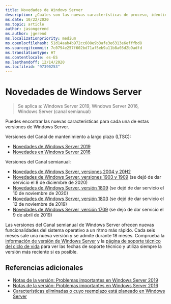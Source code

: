 ```yaml
---
title: Novedades de Windows Server
description: ¿Cuáles son las nuevas características de proceso, identidad, administración, automatización, redes, seguridad y almacenamiento?
ms.date: 10/22/2020
ms.topic: article
author: jasongerend
ms.author: jgerend
ms.localizationpriority: medium
ms.openlocfilehash: 51d14aab4b972cc608e9b3afe3e6313e6efffbd8
ms.sourcegitcommit: 7c0794e257f602bd71af5eb9a11b8a03d2b9adfd
ms.translationtype: HT
ms.contentlocale: es-ES
ms.lasthandoff: 12/14/2020
ms.locfileid: "97390253"
---
```

# <a name="whats-new-in-windows-server"></a>Novedades de Windows Server

> Se aplica a: Windows Server 2019, Windows Server 2016, Windows Server (canal semianual)

Puedes encontrar las nuevas características para cada una de estas versiones de Windows Server.

Versiones del Canal de mantenimiento a largo plazo (LTSC):

- [Novedades de Windows Server 2019](../get-started-19/whats-new-19.md)
- [Novedades en Windows Server 2016](whats-new-in-windows-server-2016.md)

Versiones del Canal semianual:

- [Novedades de Windows Server, versiones 2004 y 20H2](whats-new-in-windows-server-2004.md)
- [Novedades de Windows Server, versiones 1903 y 1909](../get-started-19/whats-new-in-windows-server-1903-1909.md) (se dejó de dar servicio el 8 de diciembre de 2020)
- [Novedades de Windows Server, versión 1809](whats-new-in-windows-server-1809.md) (se dejó de dar servicio el 10 de noviembre de 2020)
- [Novedades de Windows Server, versión 1803](whats-new-in-windows-server-1803.md) (se dejó de dar servicio el 12 de noviembre de 2019)
- [Novedades de Windows Server, versión 1709](whats-new-in-windows-server-1709.md) (se dejó de dar servicio el 9 de abril de 2019)

Las versiones del Canal semianual de Windows Server ofrecen nuevas funcionalidades del sistema operativo a un ritmo más rápido. Cada seis meses sale una nueva versión y se admite durante 18 meses. Comprueba la [información de versión de Windows Server](windows-server-release-info.md) y la [página de soporte técnico del ciclo de vida](https://support.microsoft.com/lifecycle) para ver las fechas de soporte técnico y utiliza siempre la versión más reciente si es posible.

## <a name="additional-references"></a>Referencias adicionales

- [Notas de la versión: Problemas importantes en Windows Server 2019](../get-started-19/rel-notes-19.md)
- [Notas de la versión: Problemas importantes en Windows Server 2016](Windows-Server-2016-GA-Release-Notes.md)
- [Características eliminadas o cuyo reemplazo está planeado en Windows Server](../get-started-19/removed-features.md)